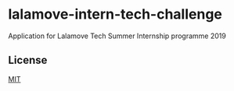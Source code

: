 # lalamove-intern-tech-challenge
Application for Lalamove Tech Summer Internship programme 2019

## License
[MIT](https://choosealicense.com/licenses/mit/)
